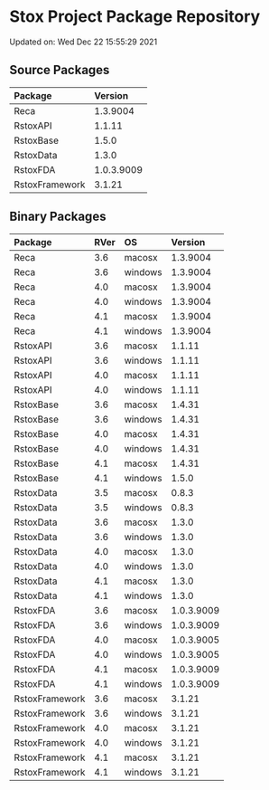 # Stox Project Package Repository


Updated on: Wed Dec 22 15:55:29 2021
## Source Packages

|Package        |Version    |
|:--------------|:----------|
|Reca           |1.3.9004   |
|RstoxAPI       |1.1.11     |
|RstoxBase      |1.5.0      |
|RstoxData      |1.3.0      |
|RstoxFDA       |1.0.3.9009 |
|RstoxFramework |3.1.21     |

## Binary Packages

|Package        |RVer |OS      |Version    |
|:--------------|:----|:-------|:----------|
|Reca           |3.6  |macosx  |1.3.9004   |
|Reca           |3.6  |windows |1.3.9004   |
|Reca           |4.0  |macosx  |1.3.9004   |
|Reca           |4.0  |windows |1.3.9004   |
|Reca           |4.1  |macosx  |1.3.9004   |
|Reca           |4.1  |windows |1.3.9004   |
|RstoxAPI       |3.6  |macosx  |1.1.11     |
|RstoxAPI       |3.6  |windows |1.1.11     |
|RstoxAPI       |4.0  |macosx  |1.1.11     |
|RstoxAPI       |4.0  |windows |1.1.11     |
|RstoxBase      |3.6  |macosx  |1.4.31     |
|RstoxBase      |3.6  |windows |1.4.31     |
|RstoxBase      |4.0  |macosx  |1.4.31     |
|RstoxBase      |4.0  |windows |1.4.31     |
|RstoxBase      |4.1  |macosx  |1.4.31     |
|RstoxBase      |4.1  |windows |1.5.0      |
|RstoxData      |3.5  |macosx  |0.8.3      |
|RstoxData      |3.5  |windows |0.8.3      |
|RstoxData      |3.6  |macosx  |1.3.0      |
|RstoxData      |3.6  |windows |1.3.0      |
|RstoxData      |4.0  |macosx  |1.3.0      |
|RstoxData      |4.0  |windows |1.3.0      |
|RstoxData      |4.1  |macosx  |1.3.0      |
|RstoxData      |4.1  |windows |1.3.0      |
|RstoxFDA       |3.6  |macosx  |1.0.3.9009 |
|RstoxFDA       |3.6  |windows |1.0.3.9009 |
|RstoxFDA       |4.0  |macosx  |1.0.3.9005 |
|RstoxFDA       |4.0  |windows |1.0.3.9005 |
|RstoxFDA       |4.1  |macosx  |1.0.3.9009 |
|RstoxFDA       |4.1  |windows |1.0.3.9009 |
|RstoxFramework |3.6  |macosx  |3.1.21     |
|RstoxFramework |3.6  |windows |3.1.21     |
|RstoxFramework |4.0  |macosx  |3.1.21     |
|RstoxFramework |4.0  |windows |3.1.21     |
|RstoxFramework |4.1  |macosx  |3.1.21     |
|RstoxFramework |4.1  |windows |3.1.21     |
